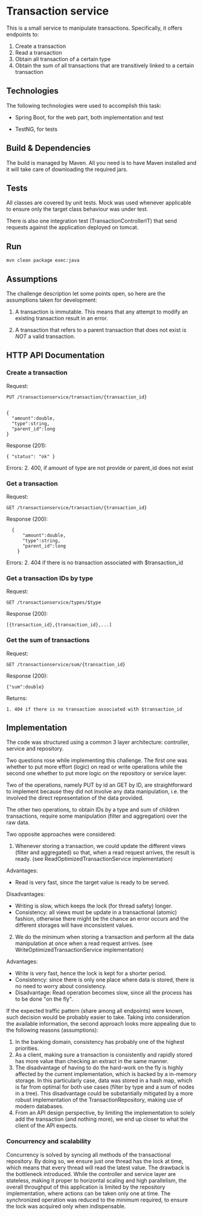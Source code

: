 # Transaction service

This is a small service to manipulate transactions. Specifically, it offers endpoints to:

1. Create a transaction
2. Read a transaction
3. Obtain all transaction of a certain type
4. Obtain the sum of all transactions that are transitively linked to a certain transaction


## Technologies

The following technologies were used to accomplish this task:

* Spring Boot, for the web part, both implementation and test

* TestNG, for tests


## Build & Dependencies

The build is managed by Maven. All you need is to have Maven installed and it will take care of downloading the required jars.

## Tests

All classes are covered by unit tests. Mock was used whenever applicable to ensure only the target class behaviour was under test.

There is also one integration test (TransactionControllerIT) that send requests against the application deployed on tomcat.

## Run

    mvn clean package exec:java

## Assumptions

The challenge description let some points open, so here are the assumptions taken for development:

1. A transaction is immutable. This means that any attempt to modify an existing transaction result in an error.

2. A transaction that refers to a parent transaction that does not exist is *NOT* a valid transaction.


## HTTP API Documentation

### Create a transaction

Request:

    PUT /transactionservice/transaction/{transaction_id}


    {
      "amount":double,
      "type":string,
      "parent_id":long
    }


Response (201):

    { "status": "ok" }

Errors:
    2. 400, if amount of type are not provide or parent_id does not exist


### Get a transaction

Request:

    GET /transactionservice/transaction/{transaction_id}

Response (200):

      {
          "amount":double,
          "type":string,
          "parent_id":long
        }

Errors:
    2. 404 if there is no transaction associated with $transaction_id

### Get a transaction IDs by type

Request:

    GET /transactionservice/types/$type

Response (200):

    [{transaction_id},{transaction_id},...]


### Get the sum of transactions

Request:

    GET /transactionservice/sum/{transaction_id}

Response (200):

    {"sum":double}

Returns:

    1. 404 if there is no transaction associated with $transaction_id



## Implementation

The code was structured using a common 3 layer architecture: controller, service and repository.

Two questions rose while implementing this challenge. The first one was whether to put more
effort (logic) on read or write operations while the second one whether to put more logic
on the repository or service layer.

Two of the operations, namely PUT by id an GET by ID, are straightforward to implement because they
did not involve any data manipulation, i.e. the involved the direct representation of the data provided.

The other two operations, to obtain IDs by a type and sum of children transactions, require
some manipulation (filter and aggregation) over the raw data.

Two opposite approaches were considered:

1. Whenever storing a transaction, we could update the different views (filter and aggregated)
so that, when a read request arrives, the result is ready. (see ReadOptimizedTransactionService implementation)

  Advantages:

  * Read is very fast, since the target value is ready to be served.

  Disadvantages:

  * Writing is slow, which keeps the lock (for thread safety) longer.
  * Consistency: all views must be update in a transactional (atomic) fashion, otherwise there might be the chance an error occurs and the different storages will have inconsistent values.


2. We do the minimum when storing a transaction and perform all the data manipulation at once when a read request arrives.
(see WriteOptimizedTransactionService implementation)

  Advantages:
  * Write is very fast, hence the lock is kept for a shorter period.
  * Consistency: since there is only one place where data is stored, there is no need to worry about consistency.
  * Disadvantage: Read operation becomes slow, since all the process has to be done "on the fly".


If the expected traffic pattern (share among all endpoints) were known,
such decision would be probably easier to take.
Taking into consideration the available information, the second approach looks more appealing due to
the following reasons (assumptions):
1. In the banking domain, consistency has probably one of the highest priorities.
2. As a client, making sure a transaction is consistently and rapidly stored has more value than checking an extract in the same manner.
3. The disadvantage of having to do the hard-work on the fly is highly affected by the current implementation, which is backed by a in-memory storage.
In this particularly case, data was stored in a hash map, which is far from optimal for both use cases (filter by type and a sum of nodes in a tree).
This disadvantage could be substantially mitigated by a more robust implementation of the TransactionRepository, making use of modern databases.
4. From an API design perspective, by limiting the implementation to solely add the transaction (and nothing more), we end up closer to what the client of the API expects.


### Concurrency and scalability

Concurrency is solved by syncing all methods of the transactional repository. By doing so, we ensure just one thread
has the lock at time, which means that every thread will read the latest value. The drawback is the bottleneck
introduced. While the controller and service layer are stateless, making it proper to horizontal scaling and high parallelism,
the overall throughput of this application is limited by the repository implementation, where actions can be taken only one at time.
The synchronized operation was reduced to the minimum required, to ensure the lock was acquired only when indispensable.
